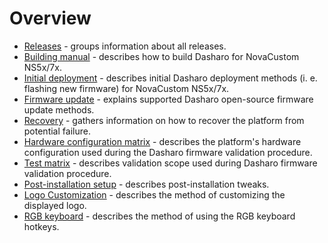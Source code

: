# Overview

* [Releases](releases.md) - groups information about all releases.
* [Building manual](building-manual.md) - describes how to build Dasharo for
    NovaCustom NS5x/7x.
* [Initial deployment](initial-deployment.md) - describes initial Dasharo
    deployment methods (i. e. flashing new firmware) for NovaCustom NS5x/7x.
* [Firmware update](firmware-update.md) - explains supported Dasharo open-source
    firmware update methods.
* [Recovery](recovery.md) - gathers information on how to recover the platform
    from potential failure.
* [Hardware configuration matrix](hardware-matrix.md) - describes the platform's
    hardware configuration used during the Dasharo firmware validation
    procedure.
* [Test matrix](test-matrix.md) - describes validation scope used during
    Dasharo firmware validation procedure.
* [Post-installation setup](post_install.md) - describes post-installation
    tweaks.
* [Logo Customization](../../common-coreboot-docs/custom_logo.md) - describes
    the method of customizing the displayed logo.
* [RGB keyboard](rgb_keyboard.md) - describes the method of using the RGB
    keyboard hotkeys.
